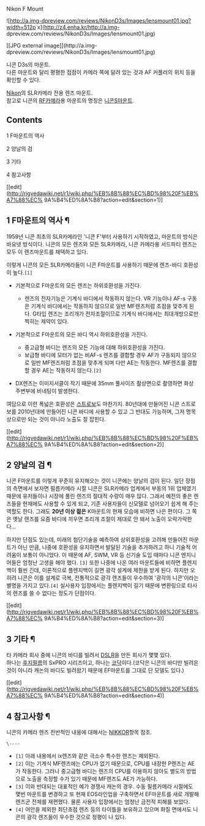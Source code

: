Nikon F Mount

![http://a.img-dpreview.com/reviews/NikonD3s/Images/lensmount01.jpg?width=512p
x](http://z4.enha.kr/http://a.img-
dpreview.com/reviews/NikonD3s/Images/lensmount01.jpg)

[[JPG external image]](http://a.img-
dpreview.com/reviews/NikonD3s/Images/lensmount01.jpg)

  
니콘 D3s의 마운트.  
다른 마운트와 달리 평평한 접점이 카메라 쪽에 달려 있는 것과 AF 커플러의 위치 등을 확인할 수 있다.

[Nikon](Nikon.md)의 SLR카메라 전용 렌즈 마운트.  
참고로 니콘의 [RF카메라](RF%EC%B9%B4%EB%A9%94%EB%9D%BC.md)용 마운트의 명칭은 [니콘S마운트](%EB%8B%88%EC%BD%98%20S%EB%A7%88%EC%9A%B4%ED%8A%B8.md).

## Contents

    

1 F마운트의 역사

2 양날의 검

3 기타

4 참고사항

[[edit](http://rigvedawiki.net/r1/wiki.php/%EB%8B%88%EC%BD%98%20F%EB%A7%88%EC%
9A%B4%ED%8A%B8?action=edit&section=1)]

## 1 F마운트의 역사 ¶

1959년 니콘 최초의 SLR카메라인 '니콘 F'부터 사용하기 시작하였고, 마운트의 방식은 바요넷 방식이다. 니콘의 모든 렌즈와 모든
SLR카메라, 니콘 카메라용 서드파티 렌즈는 모두 이 렌즈마운트를 채택하고 있다.

  

이렇게 니콘의 모든 SLR카메라들이 니콘 F마운트를 사용하기 때문에 렌즈-바디 호환성이 높다.`[1]`  

  * 기본적으로 F마운트의 모든 렌즈는 하위호환성을 가진다.  

    * 렌즈의 전자기능은 기계식 바디에서 작동하지 않는다. VR 기능이나 AF-s 구동은 기계식 바디에서는 작동하지 않으므로 일반 MF렌즈처럼 초점을 맞추게 된다. G타입 렌즈는 조리개가 전자조절이므로 기계식 바디에서는 최대개방으로만 찍히는 제약이 있다.
  * 기본적으로 F마운트의 모든 바디 역시 하위호환성을 가진다.  

    * 중고급형 바디는 렌즈의 모든 기능에 대해 하위호환성을 가진다.
    * 보급형 바디에 모터가 없는 비AF-s 렌즈를 결합할 경우 AF가 구동되지 않으므로 일반 MF렌즈처럼 초점을 맞추게 되며 다만 AE는 작동한다. MF렌즈를 결합할 경우 AE는 작동하지 않는다.`[2]`
  * DX렌즈는 이미지서클이 작기 때문에 35mm 풀사이즈 촬상면으로 촬영하면 화상 주변부에 비네팅이 발생한다.  

여담으로 이런 폭넓은 호환성은 [스트로보](%EC%8A%A4%ED%8A%B8%EB%A1%9C%EB%B3%B4.md)도 마찬가지.
80년대에 만들어진 니콘 스트로보를 2010년대에 만들어진 니콘 바디에 사용할 수 있고 그 반대도 가능하며, 그저 명목상으로만 되는 것이
아니라 노출도 잘 잡힌다.

[[edit](http://rigvedawiki.net/r1/wiki.php/%EB%8B%88%EC%BD%98%20F%EB%A7%88%EC%
9A%B4%ED%8A%B8?action=edit&section=2)]

## 2 양날의 검 ¶

니콘 F마운트를 이렇게 꾸준히 유지해오는 것이 니콘에는 양날의 검이 된다. 일단 장점의 측면에서 보자면 필름카메라 시절 니콘은 SLR카메라
업계에서 부동의 1위 업체였기 때문에 유저들이나 시장에 풀린 렌즈의 절대적 수량이 매우 많다. 그래서 예전의 좋은 렌즈들을 현재에도 사용할
수 있게 되고, 기존 사용자들이 신모델로 넘어오기 쉽게 해 주는 역할도 한다. 그래도 **20년 이상 젊은** K마운트의 현재 모습에 비하면
나은 편이다. 그 쪽은 옛날 렌즈를 요즘 바디에 끼우면 조리개 조절이 제대로 안 돼서 노출이 오락가락한다...

  

하지만 단점도 있는데, 미래의 첨단기술을 예측하여 상위호환성을 고려해 만들어진 마운트가 아닌 만큼, 나중에 호환성을 유지하면서 발달된 기술을
추가하려고 하니 기술적 어려움이 보통이 아니었다. 이 때문에 AF, SWM, VR 등 신기술 도입 때마다 니콘 엔지니어들은 엄청난 고생을
해야 했다. `[3]` 또한 나중에 나온 여러 마운트들에 비하면 플렌지백이 훨씬 긴데, 이론적으로 플렌지백이 길면 광각 설계에 제한을 받게
된다. 하지만 오히려 니콘은 이를 설계로 극복, 전통적으로 광각 렌즈들이 우수하여 '광각의 니콘'이라는 별명을 가지고 있다.`[4]`
실사용자 입장에서는 플렌지백이 길기 때문에 변환링으로 타사의 렌즈를 쓸 수 없다는 정도가 단점이다.

[[edit](http://rigvedawiki.net/r1/wiki.php/%EB%8B%88%EC%BD%98%20F%EB%A7%88%EC%
9A%B4%ED%8A%B8?action=edit&section=3)]

## 3 기타 ¶

타 카메라 회사 중에 니콘의 바디를 빌려서 [DSLR](DSLR.md)을 만든 회사가 몇몇 있다.  
하나는 [후지필름](%ED%9B%84%EC%A7%80%ED%95%84%EB%A6%84.md)의 SxPRO 시리즈이고, 하나는
[코닥](%EC%BD%94%EB%8B%A5.md)이다.(코닥은 니콘의 바디만 빌려온것이 아니라 캐논의 바디도 빌려왔기 때문에
EF마운트를 그대로 단 모델도 있다.)

[[edit](http://rigvedawiki.net/r1/wiki.php/%EB%8B%88%EC%BD%98%20F%EB%A7%88%EC%
9A%B4%ED%8A%B8?action=edit&section=4)]

## 4 참고사항 ¶

니콘의 카메라 렌즈 전반적인 내용에 대해서는 [NIKKOR](NIKKOR.md)항목 참조.

  

`\----`

  * `[1]` 아래 내용에서 ix렌즈와 같은 극소수 특수한 렌즈는 제외된다.
  * `[2]` 이는 기계식 MF렌즈에는 CPU가 없기 때문으로, CPU를 내장한 P렌즈는 AE가 작동한다. 그러나 중고급형 바디는 렌즈의 CPU를 이용하지 않아도 별도의 방법으로 노출을 측정할 수가 있기 때문에 MF렌즈도 AE가 가능하다.
  * `[3]` 이와 반대되는 대표적인 예가 경쟁사 캐논의 경우. 수동 필름카메라 시절에도 몇번 마운트를 변경하고 또 현재 EOS라인업을 구축하면서 EF마운트를 새로 개발해 렌즈군 전체를 재편했다. 물론 사용자 입장에서는 엄청난 금전적 피해를 보았다.
  * `[4]` 어안을 제외한 최단초점 렌즈 등의 타이틀을 보유하고 있으며 화질 면에서도 니콘의 광각 렌즈들이 우수한 것으로 정평이 나 있다.

